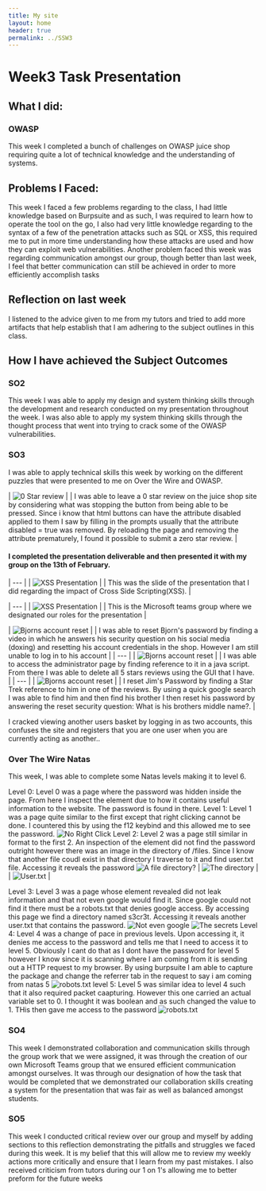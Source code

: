 ```yaml
---
title: My site
layout: home
header: true
permalink: ../SSW3
---
```




# Week3 Task Presentation


## What I did:
### OWASP
This week I completed a bunch of challenges on OWASP juice shop requiring quite a lot of technical knowledge and the understanding of systems. 

 
 


## Problems I Faced:
This week I faced a few problems regarding to the class, I had little knowledge based on Burpsuite and as such, I was required to learn how to operate the tool on the go, I also had very little knowledge regarding to the syntax of a few of the penetration attacks such as SQL or XSS, this required me to put in more time understanding how these attacks are used and how they can exploit web vulnerabilities. Another problem faced this week was regarding communication amongst our group, though better than last week, I feel that better communication can still be achieved in order to more efficiently accomplish tasks  
## Reflection on last week
I listened to the advice given to me from my tutors and tried to add more artifacts that help establish that I am adhering to the subject outlines in this class.

## How I have achieved the Subject Outcomes

### SO2
This week I was able to apply my design and system thinking skills through the development and research conducted on my presentation throughout the week. I was also able to apply my system thinking skills through the thought process that went into trying to crack some of the OWASP vulnerabilities.

### SO3 
  I was able to apply technical skills this week by working on the different puzzles that were presented to me on Over the Wire and OWASP.

| ![0 Star review](/assets/0star.png)  |
| I was able to leave a 0 star review on the juice shop site by considering what was stopping the button from being able to be pressed. Since i know that html buttons can have the attribute disabled applied to them I  saw by filling in the prompts usually that the attribute disabled = true was removed. By reloading the page and removing the attribute prematurely, I found it possible to submit a zero star review.  |

#### I completed the presentation deliverable and then presented it with my group on the 13th of February.

| --- |
| ![XSS Presentation](/assets/XSS1.png) |
| This was the slide of the presentation that I did regarding the impact of Cross Side Scripting(XSS). |

| --- |
| ![XSS Presentation](/assets/XSS.png) |
| This is the Microsoft teams group where we designated our roles for the presentation |  


| ![Bjorns account reset](/assets/bjorn.png) |
| I was able to reset Bjorn's password by finding a video in which he answers his security question on his social media (doxing) and resetting his account credentials in the shop. However I am still unable to log in to his account |
| --- |
| ![Bjorns account reset](/assets/admin.png) |
| I was able to access the administrator page by finding reference to it in a java script. From there I was able to delete all 5 stars reviews using the GUI that I have. |
| --- |
| ![Bjorns account reset](/assets/jim.png) |
| I reset Jim's Password by finding a Star Trek reference to him in one of the reviews. By using a quick google search I was able to find him and then find his brother I then reset his password by answering the reset security question: What is his brothers middle name?. |


 I cracked viewing another users basket by logging in as two accounts, this confuses the site and registers that you are one user when you are currently acting as another..

### Over The Wire Natas 

This week, I was able to complete some Natas levels making it to level 6. 

Level 0: Level 0 was a page where the password was hidden inside the page. From here I inspect the element due to how it contains useful information to the website. The password is found in there.
Level 1: Level 1 was a page quite similar to the first except that right clicking cannot be done. I countered this by using the f12 keybind and this allowed me to see the password.
![No Right Click](/assets/nlv1.png)
Level 2: Level 2 was a page still similar in format to the first 2. An inspection of the element did not find the password outright however there was an image in the directory of /files.  Since I know that another file coudl exist in that directory I traverse to it and find user.txt file. Accessing it reveals the password
![A file directory?](/assets/nlvl2.png)
| ![The directory](/assets/tlvl2.png) |  | ![User.txt](/assets/nlvl3.png) |

Level 3: Level 3 was a page whose element revealed did not leak information and that not even google would find it. Since google could not find it there must be a robots.txt that denies google access. By accessing this page we find a directory named s3cr3t. Accessing it reveals another user.txt that contains the password.
![Not even google](/assets/robots.png)
![The secrets](/assets/secret.png)
Level 4: Level 4 was a change of pace in previous levels. Upon accessing it, it denies me access to the password and tells me that I need to access it to level 5. Obviously I cant do that as I dont have the password for level 5 however I know since it is scanning where I am coming from it is sending out a HTTP request to my browser. By using burpsuite I am able to capture the package and change the referrer tab in the request to say i am coming from natas 5
![robots.txt](/assets/burp.png)
level 5: Level 5 was similar idea to level 4 such that it also required packet caapturing. However this one carried an actual variable set to 0. I thought it was boolean and as such changed the value to 1. THis then gave me access to the password
![robots.txt](/assets/burp2.png)
### SO4 
This week I demonstrated collaboration and communication skills through the group work that we were assigned, it was through the creation of our own Microsoft Teams group that we ensured efficient communication amongst ourselves. It was through our designation of how the task that would be completed that we demonstrated our collaboration skills creating a system for the presentation that was fair as well as balanced amongst students. 

### SO5
This week I conducted critical review over our group and myself by adding sections to this reflection demonstrating the pitfalls and struggles we faced during this week. It is my belief that this will allow me to review my weekly actions more critically and ensure that I learn from my past mistakes. I also received criticism from tutors during our 1 on 1's allowing me to better preform for the future weeks

